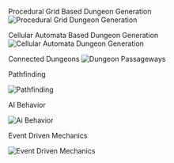 Procedural Grid Based Dungeon Generation
![Procedural Grid Dungeon Generation](https://user-images.githubusercontent.com/95312706/155996680-2685081f-8557-4512-a9a9-7545625da351.gif)

Cellular Automata Based Dungeon Generation
![Cellular Automata Dungeon Generation](https://user-images.githubusercontent.com/95312706/155995727-ed0ffb1c-92ab-4721-9e75-03fcaf6c5bc2.gif)

Connected Dungeons
![Dungeon Passageways](https://user-images.githubusercontent.com/95312706/155995743-b1c9916e-3bd7-4d19-b2f9-a758df5a167d.gif)

Pathfinding

![Pathfinding](https://user-images.githubusercontent.com/95312706/155995762-86de8371-63b7-43fd-8aab-9e065d7ab546.gif)

AI Behavior

![Ai Behavior](https://user-images.githubusercontent.com/95312706/155995783-d33c7794-334c-4978-af78-7481ab9e0765.gif)

Event Driven Mechanics

![Event Driven Mechanics](https://user-images.githubusercontent.com/95312706/155995798-64ebc351-48f1-435d-986b-346966233e7c.gif)
